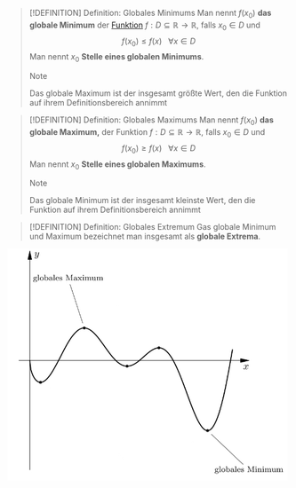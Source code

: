 > [!DEFINITION] Definition: Globales Minimums
> Man nennt $f(x_0)$ **das globale Minimum** der [Funktion](../Funktion.md) $f: D \subseteq \mathbb{R}\to\mathbb{R}$, falls $x_0\in D$ und
> $$f(x_0) \le f(x) \,\,\,\,\, \forall x \in D$$
> Man nennt $x_0$ **Stelle eines globalen Minimums**.
> > [!NOTE]
> > Das globale Maximum ist der insgesamt größte Wert, den die Funktion auf ihrem Definitionsbereich annimmt

> [!DEFINITION] Definition: Globales Maximums
> Man nennt $f(x_0)$ **das globale Maximum,** der Funktion $f: D \subseteq \mathbb{R}\to\mathbb{R}$, falls $x_0\in D$ und
> $$f(x_0) \ge f(x) \,\,\,\,\, \forall x \in D$$
> Man nennt $x_0$ **Stelle eines globalen Maximums**.
> > [!NOTE]
> > Das globale Minimum ist der insgesamt kleinste Wert, den die Funktion auf ihrem Definitionsbereich annimmt

> [!DEFINITION] Definition: Globales Extremum
> Gas globale Minimum und Maximum bezeichnet man insgesamt als **globale Extrema**.

![Globale Extrema](Resources/Globale%20Extrema.jpg)